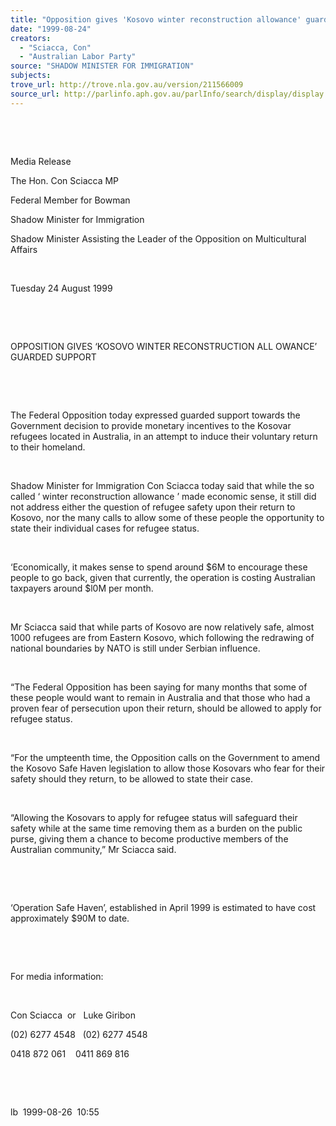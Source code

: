 ```yaml
---
title: "Opposition gives 'Kosovo winter reconstruction allowance' guarded support."
date: "1999-08-24"
creators:
  - "Sciacca, Con"
  - "Australian Labor Party"
source: "SHADOW MINISTER FOR IMMIGRATION"
subjects:
trove_url: http://trove.nla.gov.au/version/211566009
source_url: http://parlinfo.aph.gov.au/parlInfo/search/display/display.w3p;query=Id%3A%22media/pressrel/D0E06%22
---
```


   

  

  

  Media Release

  The Hon. Con Sciacca MP

  Federal Member for Bowman

  Shadow Minister for Immigration

  Shadow Minister Assisting the Leader of the Opposition on Multicultural 
Affairs

  

 Tuesday 24 August 1999

  

  

  OPPOSITION GIVES ‘KOSOVO WINTER RECONSTRUCTION 
ALL  OWANCE’ 
GUARDED SUPPORT

  

  

  The Federal Opposition today expressed guarded support towards the 
Government decision to provide monetary incentives to the Kosovar refugees 
located in Australia, in an attempt to induce their voluntary return 
to their homeland.

  

 Shadow Minister for Immigration Con Sciacca today 
said that while the so called ‘  winter reconstruction allowance ’ made economic sense, it 
still did not address either the question of refugee safety upon their 
return to Kosovo, nor the many calls to allow some of these people the 
opportunity to state their individual cases for refugee status.

  

 ‘Economically, it makes sense to spend around $6M 
to encourage these people to go back, given that currently, the operation 
is costing Australian taxpayers around $l0M per month.

  

 Mr Sciacca said that while parts of Kosovo are now 
relatively safe, almost 1000 refugees are from Eastern Kosovo, which 
following the redrawing of national boundaries by NATO is still under 
Serbian influence.

  

 “The Federal Opposition has been saying for many 
months that some of these people would want to remain in Australia and 
that those who had a proven fear of persecution upon their return, should 
be allowed to apply for refugee status.

  

 “For the umpteenth time, the Opposition calls on 
the Government to amend the Kosovo Safe Haven legislation to allow those 
Kosovars who fear for their safety should they return, to be allowed 
to state their case.

  

 “Allowing the Kosovars to apply for refugee status 
will safeguard their safety while at the same time removing them as 
a burden on the public purse, giving them a chance to become productive 
members of the Australian community,” Mr Sciacca said.

  

  

 ‘Operation Safe Haven’, established in April 1999 
is estimated to have cost approximately $90M to date.

  

  

  For media information:

  

  Con Sciacca  or   Luke Giribon

  (02) 6277 4548   (02) 6277 4548

  0418 872 061    0411 869 816

  

  

  lb  1999-08-26  10:55


